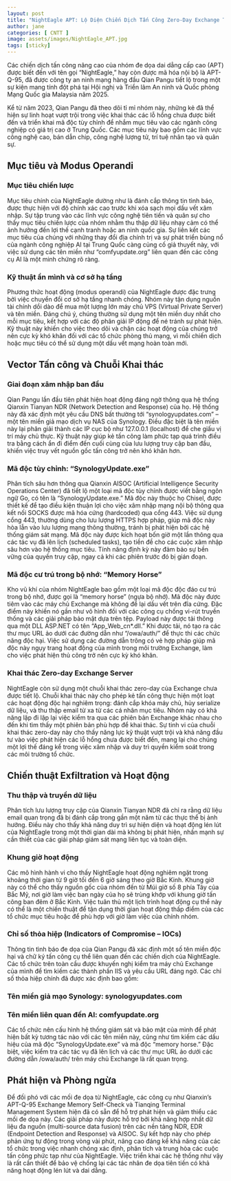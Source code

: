 ```yaml
---
layout: post
title: "NightEagle APT: Lộ Diện Chiến Dịch Tấn Công Zero-Day Exchange Tinh Vi"
author: jane
categories: [ CNTT ]
image: assets/images/NightEagle_APT.jpg
tags: [sticky]
---
```



Các chiến dịch tấn công nâng cao của nhóm đe dọa dai dẳng cấp cao (APT) được biết đến với tên gọi “NightEagle,” hay còn được mã hóa nội bộ là APT-Q-95, đã được công ty an ninh mạng hàng đầu Qian Pangu tiết lộ trong một sự kiện mang tính đột phá tại Hội nghị và Triển lãm An ninh và Quốc phòng Mạng Quốc gia Malaysia năm 2025.

Kể từ năm 2023, Qian Pangu đã theo dõi tỉ mỉ nhóm này, những kẻ đã thể hiện sự linh hoạt vượt trội trong việc khai thác các lỗ hổng chưa được biết đến và triển khai mã độc tùy chỉnh để nhắm mục tiêu vào các ngành công nghiệp có giá trị cao ở Trung Quốc. Các mục tiêu này bao gồm các lĩnh vực công nghệ cao, bán dẫn chip, công nghệ lượng tử, trí tuệ nhân tạo và quân sự.

## Mục tiêu và Modus Operandi
### Mục tiêu chiến lược
Mục tiêu chính của NightEagle dường như là đánh cắp thông tin tình báo, được thực hiện với độ chính xác cao trước khi xóa sạch mọi dấu vết xâm nhập. Sự tập trung vào các lĩnh vực công nghệ tiên tiến và quân sự cho thấy mục tiêu chiến lược của nhóm nhằm thu thập dữ liệu nhạy cảm có thể ảnh hưởng đến lợi thế cạnh tranh hoặc an ninh quốc gia. Sự liên kết các mục tiêu của chúng với những thay đổi địa chính trị và sự phát triển bùng nổ của ngành công nghiệp AI tại Trung Quốc càng củng cố giả thuyết này, với việc sử dụng các tên miền như “comfyupdate.org” liên quan đến các công cụ AI là một minh chứng rõ ràng.

### Kỹ thuật ẩn mình và cơ sở hạ tầng
Phương thức hoạt động (modus operandi) của NightEagle được đặc trưng bởi việc chuyển đổi cơ sở hạ tầng nhanh chóng. Nhóm này tận dụng nguồn tài chính dồi dào để mua một lượng lớn máy chủ VPS (Virtual Private Server) và tên miền. Đáng chú ý, chúng thường sử dụng một tên miền duy nhất cho mỗi mục tiêu, kết hợp với các độ phân giải IP động để né tránh sự phát hiện. Kỹ thuật này khiến cho việc theo dõi và chặn các hoạt động của chúng trở nên cực kỳ khó khăn đối với các tổ chức phòng thủ mạng, vì mỗi chiến dịch hoặc mục tiêu có thể sử dụng một dấu vết mạng hoàn toàn mới.

## Vector Tấn công và Chuỗi Khai thác
### Giai đoạn xâm nhập ban đầu
Qian Pangu lần đầu tiên phát hiện hoạt động đáng ngờ thông qua hệ thống Qianxin Tianyan NDR (Network Detection and Response) của họ. Hệ thống này đã xác định một yêu cầu DNS bất thường tới “synologyupdates.com” – một tên miền giả mạo dịch vụ NAS của Synology. Điều đặc biệt là tên miền này lại phân giải thành các IP cục bộ như 127.0.0.1 (localhost) để che giấu vị trí máy chủ thực. Kỹ thuật này giúp kẻ tấn công làm phức tạp quá trình điều tra bằng cách ẩn đi điểm đến cuối cùng của lưu lượng truy cập ban đầu, khiến việc truy vết nguồn gốc tấn công trở nên khó khăn hơn.

### Mã độc tùy chỉnh: “SynologyUpdate.exe”
Phân tích sâu hơn thông qua Qianxin AISOC (Artificial Intelligence Security Operations Center) đã tiết lộ một loại mã độc tùy chỉnh được viết bằng ngôn ngữ Go, có tên là “SynologyUpdate.exe.” Mã độc này thuộc họ Chisel, được thiết kế để tạo điều kiện thuận lợi cho việc xâm nhập mạng nội bộ thông qua kết nối SOCKS được mã hóa cứng (hardcoded) qua cổng 443. Việc sử dụng cổng 443, thường dùng cho lưu lượng HTTPS hợp pháp, giúp mã độc này hòa lẫn vào lưu lượng mạng thông thường, tránh bị phát hiện bởi các hệ thống giám sát mạng. Mã độc này được kích hoạt bốn giờ một lần thông qua các tác vụ đã lên lịch (scheduled tasks), tạo tiền đề cho các cuộc xâm nhập sâu hơn vào hệ thống mục tiêu. Tính năng định kỳ này đảm bảo sự bền vững của quyền truy cập, ngay cả khi các phiên trước đó bị gián đoạn.

### Mã độc cư trú trong bộ nhớ: “Memory Horse”
Kho vũ khí của nhóm NightEagle bao gồm một loại mã độc độc đáo cư trú trong bộ nhớ, được gọi là “memory horse” (ngựa bộ nhớ). Mã độc này được tiêm vào các máy chủ Exchange mà không để lại dấu vết trên đĩa cứng. Đặc điểm này khiến nó gần như vô hình đối với các công cụ chống vi-rút truyền thống và các giải pháp bảo mật dựa trên tệp. Payload này được tải thông qua một DLL ASP.NET có tên “App_Web_cn*.dll.” Khi được tải, nó tạo ra các thư mục URL ảo dưới các đường dẫn như “/owa/auth/” để thực thi các chức năng độc hại. Việc sử dụng các đường dẫn trông có vẻ hợp pháp giúp mã độc này ngụy trang hoạt động của mình trong môi trường Exchange, làm cho việc phát hiện thủ công trở nên cực kỳ khó khăn.

### Khai thác Zero-day Exchange Server
NightEagle còn sử dụng một chuỗi khai thác zero-day của Exchange chưa được tiết lộ. Chuỗi khai thác này cho phép kẻ tấn công thực hiện một loạt các hoạt động độc hại nghiêm trọng: đánh cắp khóa máy chủ, hủy serialize dữ liệu, và thu thập email từ xa từ các cá nhân mục tiêu. Nhóm này có khả năng lặp đi lặp lại việc kiểm tra qua các phiên bản Exchange khác nhau cho đến khi tìm thấy một phiên bản phù hợp để khai thác. Sự tinh vi của chuỗi khai thác zero-day này cho thấy năng lực kỹ thuật vượt trội và khả năng đầu tư vào việc phát hiện các lỗ hổng chưa được biết đến, mang lại cho chúng một lợi thế đáng kể trong việc xâm nhập và duy trì quyền kiểm soát trong các môi trường tổ chức.

## Chiến thuật Exfiltration và Hoạt động
### Thu thập và truyền dữ liệu
Phân tích lưu lượng truy cập của Qianxin Tianyan NDR đã chỉ ra rằng dữ liệu email quan trọng đã bị đánh cắp trong gần một năm từ các thực thể bị ảnh hưởng. Điều này cho thấy khả năng duy trì sự hiện diện và hoạt động lén lút của NightEagle trong một thời gian dài mà không bị phát hiện, nhấn mạnh sự cần thiết của các giải pháp giám sát mạng liên tục và toàn diện.

### Khung giờ hoạt động
Các mô hình hành vi cho thấy NightEagle hoạt động nghiêm ngặt trong khoảng thời gian từ 9 giờ tối đến 6 giờ sáng theo giờ Bắc Kinh. Khung giờ này có thể cho thấy nguồn gốc của nhóm đến từ Múi giờ số 8 phía Tây của Bắc Mỹ, nơi giờ làm việc ban ngày của họ sẽ trùng khớp với khung giờ tấn công ban đêm ở Bắc Kinh. Việc tuân thủ một lịch trình hoạt động cụ thể này có thể là một chiến thuật để tận dụng thời gian hoạt động thấp điểm của các tổ chức mục tiêu hoặc để phù hợp với giờ làm việc của chính nhóm.

### Chỉ số thỏa hiệp (Indicators of Compromise – IOCs)
Thông tin tình báo đe dọa của Qian Pangu đã xác định một số tên miền độc hại và chữ ký tấn công cụ thể liên quan đến các chiến dịch của NightEagle. Các tổ chức trên toàn cầu được khuyến nghị kiểm tra máy chủ Exchange của mình để tìm kiếm các thành phần IIS và yêu cầu URL đáng ngờ. Các chỉ số thỏa hiệp chính đã được xác định bao gồm:

### Tên miền giả mạo Synology: synologyupdates.com
### Tên miền liên quan đến AI: comfyupdate.org
Các tổ chức nên cấu hình hệ thống giám sát và bảo mật của mình để phát hiện bất kỳ tương tác nào với các tên miền này, cũng như tìm kiếm các dấu hiệu của mã độc “SynologyUpdate.exe” và mã độc “memory horse.” Đặc biệt, việc kiểm tra các tác vụ đã lên lịch và các thư mục URL ảo dưới các đường dẫn /owa/auth/ trên máy chủ Exchange là rất quan trọng.

## Phát hiện và Phòng ngừa
Để đối phó với các mối đe dọa từ NightEagle, các công cụ như Qianxin’s APT-Q-95 Exchange Memory Self-Check và Tianqing Terminal Management System hiện đã có sẵn để hỗ trợ phát hiện và giảm thiểu các mối đe dọa này. Các giải pháp này được hỗ trợ bởi khả năng hợp nhất dữ liệu đa nguồn (multi-source data fusion) trên các nền tảng NDR, EDR (Endpoint Detection and Response) và AISOC. Sự kết hợp này cho phép phản ứng tự động trong vòng vài phút, nâng cao đáng kể khả năng của các tổ chức trong việc nhanh chóng xác định, phân tích và trung hòa các cuộc tấn công phức tạp như của NightEagle. Việc triển khai các hệ thống như vậy là rất cần thiết để bảo vệ chống lại các tác nhân đe dọa tiên tiến có khả năng hoạt động lén lút và dai dẳng.

